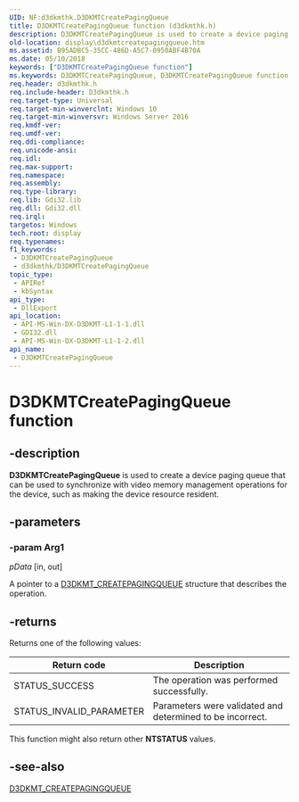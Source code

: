 ```yaml
---
UID: NF:d3dkmthk.D3DKMTCreatePagingQueue
title: D3DKMTCreatePagingQueue function (d3dkmthk.h)
description: D3DKMTCreatePagingQueue is used to create a device paging queue that can be used to synchronize with video memory management operations for the device, such as making the device resource resident.
old-location: display\d3dkmtcreatepagingqueue.htm
ms.assetid: B95ADBC5-35CC-486D-A5C7-0950ABF4B70A
ms.date: 05/10/2018
keywords: ["D3DKMTCreatePagingQueue function"]
ms.keywords: D3DKMTCreatePagingQueue, D3DKMTCreatePagingQueue function [Display Devices], d3dkmthk/D3DKMTCreatePagingQueue, display.d3dkmtcreatepagingqueue
req.header: d3dkmthk.h
req.include-header: D3dkmthk.h
req.target-type: Universal
req.target-min-winverclnt: Windows 10
req.target-min-winversvr: Windows Server 2016
req.kmdf-ver: 
req.umdf-ver: 
req.ddi-compliance: 
req.unicode-ansi: 
req.idl: 
req.max-support: 
req.namespace: 
req.assembly: 
req.type-library: 
req.lib: Gdi32.lib
req.dll: Gdi32.dll
req.irql: 
targetos: Windows
tech.root: display
req.typenames: 
f1_keywords:
 - D3DKMTCreatePagingQueue
 - d3dkmthk/D3DKMTCreatePagingQueue
topic_type:
 - APIRef
 - kbSyntax
api_type:
 - DllExport
api_location:
 - API-MS-Win-DX-D3DKMT-L1-1-1.dll
 - GDI32.dll
 - API-MS-Win-DX-D3DKMT-L1-1-2.dll
api_name:
 - D3DKMTCreatePagingQueue
---
```


# D3DKMTCreatePagingQueue function


## -description

<b>D3DKMTCreatePagingQueue</b> is used to create a device paging queue that can be used to synchronize with video memory management operations for the device, such as making the device resource resident.

## -parameters

### -param Arg1

*pData* [in, out]

A pointer to a <a href="/windows-hardware/drivers/ddi/d3dkmthk/ns-d3dkmthk-_d3dkmt_createpagingqueue">D3DKMT_CREATEPAGINGQUEUE</a> structure that describes the operation.

## -returns

Returns one of the following values:

|Return code|Description|
|--- |--- |
|STATUS_SUCCESS|The operation was performed successfully.|
|STATUS_INVALID_PARAMETER|Parameters were validated and determined to be incorrect.|

This function might also return other <b>NTSTATUS</b> values.

## -see-also

<a href="/windows-hardware/drivers/ddi/d3dkmthk/ns-d3dkmthk-_d3dkmt_createpagingqueue">D3DKMT_CREATEPAGINGQUEUE</a>